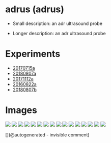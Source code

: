 # adrus (adrus)

* Small description: an adr ultrasound probe

* Longer description: an adr ultrasound probe

# Experiments

* [20170715a](/include/experiments/auto/20170715a.md)
* [20180807a](/include/experiments/auto/20180807a.md)
* [20171112a](/include/experiments/auto/20171112a.md)
* [20160822a](/include/experiments/auto/20160822a.md)
* [20180807b](/include/experiments/auto/20180807b.md)
# Images

![](/include/images/ADR/P_20180807_215631.jpg)
![](/include/images/ADR/P_20180807_215605.jpg)
![](/include/images/ADR/P_20180807_215719.jpg)
![](/include/images/ADR/P_20180807_213312.jpg)
![](/include/images/ADR/P_20180807_213138.jpg)
![](/include/images/ADR/P_20180807_215626.jpg)
![](/include/images/ADR/P_20180807_213210.jpg)
![](/include/images/ADR/P_20180807_213141.jpg)
![](/include/images/ADR/P_20180807_220447.jpg)
![](/include/images/ADR/P_20180807_215406.jpg)
![](/include/images/ADR/P_20180807_213818.jpg)
![](/include/images/ADR/P_20180807_213116.jpg)
![](/include/images/ADR/P_20180807_214629.jpg)
![](/include/images/ADR/P_20180807_214735.jpg)
![](/include/images/ADR/P_20180807_213636.jpg)
![](/include/images/ADR/P_20180807_213956.jpg)


[](@autogenerated - invisible comment)